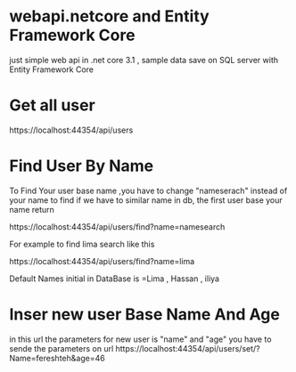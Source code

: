 # webapi.netcore and Entity Framework Core
just simple web api in .net core 3.1 , sample data save on SQL server
with Entity Framework Core

# Get all user 
https://localhost:44354/api/users

# Find User By Name 
To Find Your user base name ,you have to change "nameserach" instead of your name to find
if we have to similar name in db, the first user base your name return

https://localhost:44354/api/users/find?name=namesearch

For example to find lima search like this 

https://localhost:44354/api/users/find?name=lima

Default Names initial in DataBase is =Lima , Hassan , iliya

# Inser new user Base Name And Age
in this url the parameters for new user is "name" and "age"
you have to sende the parameters on url
https://localhost:44354/api/users/set/?Name=fereshteh&age=46
